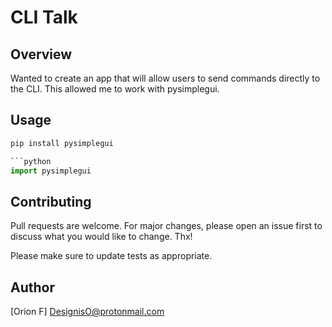 # CLI Talk

## Overview
Wanted to create an app that will allow users to send commands directly to the CLI. This allowed me to work with pysimplegui. 

## Usage

```python
pip install pysimplegui

```python
import pysimplegui
```

## Contributing
Pull requests are welcome. For major changes, please open an issue first to discuss what you would like to change. Thx!

Please make sure to update tests as appropriate.

## Author
[Orion F] DesignisO@protonmail.com
